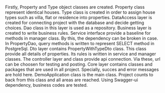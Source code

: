 Firstly, Property and Type object classes are created. 
Property class represent identical houses.
Type class is created in order to assign house types such as villa, flat or residence into properties.
DataAccess layer is created for connecting project with the database and decide getting choices. Dao class in this layer is used as a repository.
Business layer is created to write business rules.
Service interface provide a baseline for methods in manager class. By this, the dependency can be broken in case.
In PropertyDao, query methods is written to represent SELECT method in PostgreSql.
Dto layer contains PropertyWithTypeDto class. This class provide all details of properties. Its rules is written in service and manager classes.
The controller layer and class provide api connection. Via these, url can be choosen for testing and posting.
Core layer contains classes and packages that are used in all project. Specially, succes and error messages are hold here.
DemoApplication class is the main class. Project counts to back from this class and all areas are reached.
Using Swagger-ui dependency, business codes are tested.  

